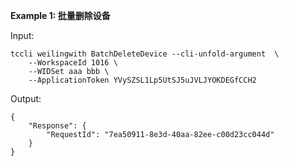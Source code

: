 **Example 1: 批量删除设备**



Input: 

```
tccli weilingwith BatchDeleteDevice --cli-unfold-argument  \
    --WorkspaceId 1016 \
    --WIDSet aaa bbb \
    --ApplicationToken YVySZSL1Lp5UtSJ5uJVLJYOKDEGfCCH2
```

Output: 
```
{
    "Response": {
        "RequestId": "7ea50911-8e3d-40aa-82ee-c00d23cc044d"
    }
}
```

